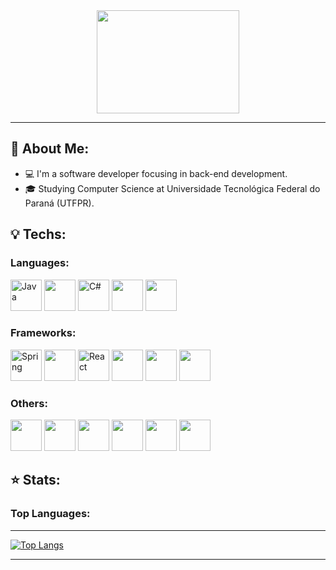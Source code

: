   <div dir="auto" align="center">
<img src="https://images-wixmp-ed30a86b8c4ca887773594c2.wixmp.com/f/a67ac30c-fe21-4e97-8dad-ffa8b2670167/dbpjw5t-23ed5ea9-1d62-4990-8983-75f245a5632b.gif?token=eyJ0eXAiOiJKV1QiLCJhbGciOiJIUzI1NiJ9.eyJzdWIiOiJ1cm46YXBwOjdlMGQxODg5ODIyNjQzNzNhNWYwZDQxNWVhMGQyNmUwIiwiaXNzIjoidXJuOmFwcDo3ZTBkMTg4OTgyMjY0MzczYTVmMGQ0MTVlYTBkMjZlMCIsIm9iaiI6W1t7InBhdGgiOiJcL2ZcL2E2N2FjMzBjLWZlMjEtNGU5Ny04ZGFkLWZmYThiMjY3MDE2N1wvZGJwanc1dC0yM2VkNWVhOS0xZDYyLTQ5OTAtODk4My03NWYyNDVhNTYzMmIuZ2lmIn1dXSwiYXVkIjpbInVybjpzZXJ2aWNlOmZpbGUuZG93bmxvYWQiXX0.qrvsQq-bhNOo0lpxod8npk87n-mAe-7JC3VbLLWZR-U" srcset="" style="width:228px;height:165px"></div>
<hr>
</div>
<div id="bio">
<h2>🚀 About Me:</h2>
  <ul>
<li>💻 I'm a software developer focusing in back-end development.</li>
<li>🎓 Studying Computer Science at Universidade Tecnológica Federal do Paraná (UTFPR).</li>
</ul>
</div>
<h2>💡 Techs:</h2>
<div>
  <p>
    <h3>Languages:</h3>
  <div>    
  <img src="https://cdn.jsdelivr.net/gh/devicons/devicon/icons/java/java-original.svg" alt="Java" width="50" height="50"/>
  <img src="https://cdn.jsdelivr.net/gh/devicons/devicon/icons/cplusplus/cplusplus-original.svg" width="50" height="50"/>
  <img src="https://cdn.jsdelivr.net/gh/devicons/devicon/icons/csharp/csharp-original.svg" alt="C#" width="50" height="50"/>
  <img src="https://cdn.jsdelivr.net/gh/devicons/devicon/icons/javascript/javascript-original.svg" width="50" height="50"" />  
  <img src="https://cdn.jsdelivr.net/gh/devicons/devicon@latest/icons/typescript/typescript-original.svg" width="50" height="50"/>
  </div>

  <h3>Frameworks:</h3>
  <img src="https://cdn.jsdelivr.net/gh/devicons/devicon/icons/spring/spring-original-wordmark.svg" title="Spring" alt="Spring" width="50" height="50"/>
  <img src="https://cdn.jsdelivr.net/gh/devicons/devicon@latest/icons/nodejs/nodejs-original-wordmark.svg" width="50" height="50"/>
  <img src="https://cdn.jsdelivr.net/gh/devicons/devicon/icons/react/react-original.svg" title="React" alt="React" width="50" height="50"/>
  <img src="https://cdn.jsdelivr.net/gh/devicons/devicon@latest/icons/nextjs/nextjs-original.svg" width="50" height="50"/>
  <img src="https://cdn.jsdelivr.net/gh/devicons/devicon@latest/icons/vuejs/vuejs-original.svg" width="50" height="50"/>
  <img src="https://cdn.jsdelivr.net/gh/devicons/devicon@latest/icons/quasar/quasar-plain.svg" width="50" height="50"/>
        
                              
  <h3>Others:</h3>
  <img src="https://cdn.jsdelivr.net/gh/devicons/devicon/icons/mysql/mysql-original.svg" width="50" height="50" />
  <img src="https://cdn.jsdelivr.net/gh/devicons/devicon/icons/postgresql/postgresql-original.svg" width="50" height="50"/>
  <img src="https://cdn.jsdelivr.net/gh/devicons/devicon/icons/mongodb/mongodb-plain-wordmark.svg" width="50" height="50"/>          
  <img src="https://cdn.jsdelivr.net/gh/devicons/devicon/icons/linux/linux-original.svg" width="50" height="50">           
  <img src="https://cdn.jsdelivr.net/gh/devicons/devicon@latest/icons/docker/docker-original.svg" width="50" height="50" />
  <img src="https://cdn.jsdelivr.net/gh/devicons/devicon@latest/icons/amazonwebservices/amazonwebservices-plain-wordmark.svg" width="50" height="50"/>
</p>
  <div>
    <h2>⭐ Stats: </h2>
  <p>
    <h3>Top Languages: </h3>
    
  ---
    
  [![Top Langs](https://github-readme-stats.vercel.app/api/top-langs/?username=silvvh&theme=tokyonight&layout=compact)](https://github.com/silvvh/github-readme-stats)  
  
  ---  
  
  </p>
</div>
</div>
